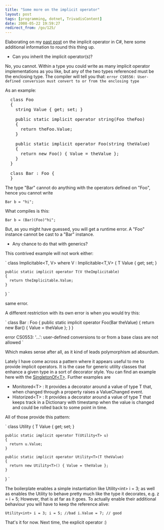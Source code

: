 ```yaml
---
title: "Some more on the implicit operator"
layout: post
tags: [programming, dotnet, TrivadisContent]
date: 2008-05-22 19:59:27
redirect_from: /go/125/
---
```


Elaborating on my [past post](/Content/Entry/104) on the implicit operator in C#, here some additional information to round this thing up.

*   Can you inherit the implicit operator(s)? 

 No, you cannot. Within a type you could write as many implicit operator implementations as you like, but any of the two types referenced must be the enclosing type. The compiler will tell you that:
  ` error CS0556: User-defined conversion must convert to or from the enclosing type `  

As an example:
  <pre class="sh_csharp">
  class Foo
  {
    string Value { get; set; }

    public static implicit operator string(Foo theFoo)
    {
      return theFoo.Value;
    }

    public static implicit operator Foo(string theValue)
    {
      return new Foo() { Value = theValue };
    }
  }

  class Bar : Foo {
  }
</pre>

The type "Bar" cannot do anything with the operators defined on "Foo", hence you cannot write

`Bar b = "hi";`

What compiles is this:

`
Bar b = (Bar)(Foo)"hi";
`

But, as you might have guessed, you will get a runtime error. A "Foo" instance cannot be cast to
a "Bar" instance.

*   Any chance to do that with generics?

This contrived example will not work either:

`
  class Implicitable<T, V> where V : Implicitable<T,V>
  {
    T Value { get; set; }

    public static implicit operator T(V theImplicitable)
    {
      return theImplicitable.Value;
    }
  }
`

same error.

A different restriction with its own error is when you would try this:

`
  class Bar : Foo
  {
    public static implicit operator Foo(Bar theValue)
    {
      return new Bar() { Value = theValue };
    }
  }

error CS0553: '...': user-defined conversions to or from a base class are not allowed
`

Which makes sense after all, as it kind of leads polymorphism ad absurdum.

Lately I have come across a pattern where it appears useful to me to provide implicit operators. 
It is the case for generic utility classes that enhance a given type in a sort of decorator style.
You can find an example here with the [SingletonOf&lt;T&gt;](http://realfiction.net/?q=node/153). Further examples are

*   Monitored&lt;T&gt; : It provides a decorator around a value of type T that, when changed through a property raises a ValueChanged event.
*   Historized&lt;T&gt; : It provides a decorator around a value of type T that keeps track in a Dictionary with timestamp when the value is changed and could be rolled back to some point in time.

All of those provide this pattern:

`
  class Utility<T>
  {
    T Value { get; set; }

    public static implicit operator T(Utility<T> u)
    {
      return u.Value;
    }

    public static implicit operator Utility<T>(T theValue)
    {
      return new Utility<T>() { Value = theValue };
    }
  }
`

The boilerplate enables a simple instantiation like Utility&lt;int&gt; i = 3; as well as enables the Utility
to behave pretty much like the type it decorates, e.g. z = i + 5;
However, that is at far as it goes. To actually enable their additional behaviour you will have to keep
the reference alive:

`
Utility<int> i = 3;
i = 5; //bad
i.Value = 7; // good
`

That's it for now. Next time, the explicit operator :)